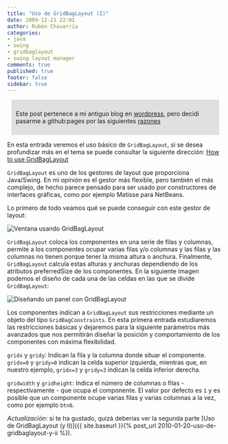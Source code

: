 ```yaml
---
title: "Uso de GridBagLayout (I)"
date: 2009-12-21 22:01
author: Rubén Chavarría
categories: 
- java
- swing
- gridbaglayout
- swing layout manager
comments: true
published: true
footer: false
sidebar: true
---
```


<div style="margin:2%; padding:2%; background-color:#E0E0E0; ">
  <p>Este post pertenece a mi antiguo blog en <a href="http://rchavarria.wordpress.com">wordpress</a>, pero decidí pasarme a github:pages por las siguientes <a href="/blog/2012/12/03/por-que-cambie-mi-blog-en-wordpress-com">razones</a></p>
</div>

En esta entrada veremos el uso básico de `GridBagLayout`, si se desea profundizar 
más en el tema se puede consultar la siguiente dirección: 
[How to use GridBagLayout](http://java.sun.com/docs/books/tutorial/uiswing/layout/gridbag.html)

`GridBagLayout` es uno de los gestores de layout que proporciona Java/Swing.
En mi opinión es el gestor más flexible, pero también el más complejo, de hecho
parece pensado para ser usado por constructores de interfaces gráficas, como por
ejemplo Matisse para NetBeans.

<!-- more -->

Lo primero de todo veamos qué se puede conseguir con este gestor de layout:

![Ventana usando `GridBagLayout`](/images/wordpress/gridbaglayout-frame1.png)

`GridBagLayout` coloca los componentes en una serie de filas y columnas, permite 
a los componentes ocupar varias filas y/o columnas y las filas y las columnas no 
tienen porque tener la misma altura o anchura. Finalmente, `GridBagLayout` calcula 
estas alturas y anchuras dependiendo de los atributos preferredSize de los componentes. 
En la siguiente imagen podemos el diseño de cada una de las celdas en las que se 
divide `GridBagLayout`:

![Diseñando un panel con `GridBagLayout`](/images/wordpress/gridbaglayout-design.png)

Los componentes indican a `GridBagLayout` sus restricciones mediante un objeto del 
tipo `GridBagConstraints`. En esta primera entrada estudiaremos las restricciones 
básicas y dejaremos para la siguiente parámetros más avanzados que nos permitirán 
diseñar la posición y comportamiento de los componentes con máxima flexibilidad.

`gridx` y `gridy`: Indican la fila y la columna donde situar el componente. 
`gridx=0` y `gridy=0` indican la celda superior izquierda, mientras que, en 
nuestro ejemplo, `gridx=3` y `gridy=3` indican la celda inferior derecha.

`gridwidth` y `gridheight`: Indica el número de columnas o filas - respectivamente - 
que ocupa el componente. El valor por defecto es `1` y es posible que un componente 
ocupe varias filas y varias columnas a la vez, como por ejemplo `btn6`.

*Actualización*: si te ha gustado, quizá deberías ver la segunda parte 
[Uso de GridBagLayout (y II)]({{ site.baseurl }}{% post_url 2010-01-20-uso-de-gridbaglayout-y-ii %}).

